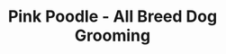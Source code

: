 ---
title: "Pink Poodle - All Breed Dog Grooming"
url: /centralia/pink-poodle-all-breed-dog-grooming/
shop: Tiersalon
---